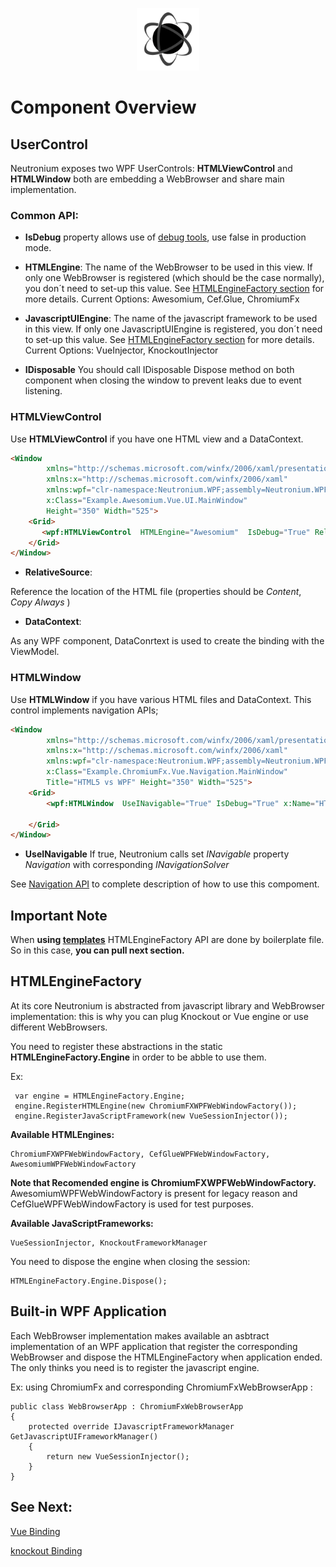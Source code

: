 <p align="center"><img <p align="center"><img width="100"src="../../Deploy/logo.png"></p>

# Component Overview

## UserControl

Neutronium exposes two WPF UserControls: **HTMLViewControl** and **HTMLWindow** both are embedding a WebBrowser and share main implementation.

### Common API:
* **IsDebug** property allows use of [debug tools](./Debug.md), use false in production mode.

* **HTMLEngine**:
The name of the WebBrowser to be used in this view. If only one WebBrowser is registered (which should be the case normally), you don´t need to set-up this value. See [HTMLEngineFactory section](#htmlenginefactory) for more details.
Current Options: Awesomium, Cef.Glue, ChromiumFx


* **JavascriptUIEngine**:
The name of the javascript framework to be used in this view. If only one JavascriptUIEngine is registered, you don´t need to set-up this value. See [HTMLEngineFactory section](#htmlenginefactory) for more details.
Current Options: VueInjector, KnockoutInjector

* **IDisposable**
You should call IDisposable Dispose method on both component when closing the window to prevent leaks due to event listening.

### HTMLViewControl

Use **HTMLViewControl** if you have one HTML view and a DataContext.

```HTML
<Window
        xmlns="http://schemas.microsoft.com/winfx/2006/xaml/presentation"
        xmlns:x="http://schemas.microsoft.com/winfx/2006/xaml"
        xmlns:wpf="clr-namespace:Neutronium.WPF;assembly=Neutronium.WPF"
        x:Class="Example.Awesomium.Vue.UI.MainWindow"
        Height="350" Width="525">
    <Grid>
       <wpf:HTMLViewControl  HTMLEngine="Awesomium"  IsDebug="True" RelativeSource="src\index.html"/>
    </Grid>
</Window>
```

* **RelativeSource**:

Reference the location of the HTML file (properties should be _Content_, _Copy Always_ )

* **DataContext**:

As any WPF component, DataConrtext is used to create the binding with the ViewModel.


### HTMLWindow

Use **HTMLWindow** if you have various HTML files and DataContext. This control implements navigation APIs;

```HTML
<Window
        xmlns="http://schemas.microsoft.com/winfx/2006/xaml/presentation"
        xmlns:x="http://schemas.microsoft.com/winfx/2006/xaml"
        xmlns:wpf="clr-namespace:Neutronium.WPF;assembly=Neutronium.WPF"
        x:Class="Example.ChromiumFx.Vue.Navigation.MainWindow"
        Title="HTML5 vs WPF" Height="350" Width="525">
    <Grid>
        <wpf:HTMLWindow  UseINavigable="True" IsDebug="True" x:Name="HTMLWindow"/>

    </Grid>
</Window>
```

* **UseINavigable**
If true, Neutronium calls set _INavigable_ property _Navigation_ with corresponding _INavigationSolver_

See [Navigation API](./Navigation.md) to complete description of how to use this compoment.


## Important Note
When **using [templates](https://visualstudiogallery.msdn.microsoft.com/c7679997-e25b-4a79-a65f-30758fb756d8)** HTMLEngineFactory API are done by boilerplate file. So in this case, **you can pull next section.**


## HTMLEngineFactory

At its core Neutronium is abstracted from javascript library and WebBrowser implementation: this is why you can plug Knockout or Vue engine or use different WebBrowsers.


You need to register these abstractions in the static **HTMLEngineFactory.Engine** in order to be abble to use them.

Ex:
```CSharp
 var engine = HTMLEngineFactory.Engine;
 engine.RegisterHTMLEngine(new ChromiumFXWPFWebWindowFactory());
 engine.RegisterJavaScriptFramework(new VueSessionInjector());      
```

**Available HTMLEngines:**

    ChromiumFXWPFWebWindowFactory, CefGlueWPFWebWindowFactory, AwesomiumWPFWebWindowFactory

**Note that Recomended engine is ChromiumFXWPFWebWindowFactory.** AwesomiumWPFWebWindowFactory is present for legacy reason and CefGlueWPFWebWindowFactory is used for test purposes.

**Available JavaScriptFrameworks:**

    VueSessionInjector, KnockoutFrameworkManager


You need to dispose the engine when closing the session:
```CSharp
HTMLEngineFactory.Engine.Dispose();
```

## Built-in WPF Application

Each WebBrowser implementation makes available an asbtract implementation of an WPF application that register the corresponding WebBrowser and dispose the HTMLEngineFactory  when application ended. The only thinks you need is to register the javascript engine.

Ex: using ChromiumFx and corresponding ChromiumFxWebBrowserApp :

```CSharp
public class WebBrowserApp : ChromiumFxWebBrowserApp 
{
    protected override IJavascriptFrameworkManager GetJavascriptUIFrameworkManager() 
    {
        return new VueSessionInjector();
    }
}
```

## See Next:
 
[Vue Binding](./Vue_Binding.md)

[knockout Binding](./Knockout_Binding.md)    





